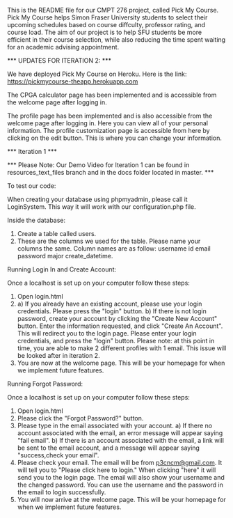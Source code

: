 This is the README file for our CMPT 276 project, called Pick My Course. Pick My Course helps Simon Fraser University students to select their upcoming schedules based on course diffculty, professor rating, and course load. The aim of our project is to help SFU students be more efficient in their course selection, while also reducing the time spent waiting for an academic advising appointment. 

*** UPDATES FOR ITERATION 2: ***

We have deployed Pick My Course on Heroku. Here is the link: https://pickmycourse-theapp.herokuapp.com

The CPGA calculator page has been implemented and is accessible from the welcome page after logging in. 

The profile page has been implemented and is also accessible from the welcome page after logging in. Here you can view all of your personal information. The profile customization page is accessible from here by clicking on the edit button. This is where you can change your information. 



*** Iteration 1 ***

*** Please Note: Our Demo Video for Iteration 1 can be found in resources_text_files branch and in the docs folder located in master. ***

To test our code: 

When creating your database using phpmyadmin, please call it LoginSystem. This way it will work with our configuration.php file.

Inside the database: 
1. Create a table called users. 
2. These are the columns we used for the table. Please name your columns the same. Column names are as follow:     username     id     email     password     major     create_datetime. 


Running Login In and Create Account:

Once a localhost is set up on your computer follow these steps:

1. Open login.html
2. 
    a) If you already have an existing account, please use your login credentials. Please press the "login" button.
    b) If there is not login password, create your account by clicking the "Create New Account" button. Enter the information requested, and click "Create An Account". This will redirect you to the login page. Please enter your login credentials, and press the "login" button.
        Please note: at this point in time, you are able to make 2 different profiles with 1 email. This issue will be looked after in iteration 2.
3. You are now at the welcome page. This will be your homepage for when we implement future features. 




Running Forgot Password:

Once a localhost is set up on your computer follow these steps:

1. Open login.html 
2. Please click the "Forgot Password?" button.
3. Please type in the email associated with your account. 
    a) If there no account associated with the email, an error message will appear saying "fail email".
    b) If there is an account associated with the email, a link will be sent to the email account, and a message will appear saying "success,check your email". 
4. Please check your email. The email will be from p3cncm@gmail.com. It will tell you to "Please click here to login." When clicking "here" it will send you to the login page. The email will also show your username and the changed password. You can use the username and the password in the email to login successfully. 
5. You will now arrive at the welcome page. This will be your homepage for when we implement future features.







